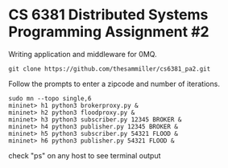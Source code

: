# CS 6381 Distributed Systems Programming Assignment #2

Writing application and middleware for 0MQ.
```
git clone https://github.com/thesammiller/cs6381_pa2.git  
```    

Follow the prompts to enter a zipcode and number of iterations.    

```
sudo mn --topo single,6       
mininet> h1 python3 brokerproxy.py &    
mininet> h2 python3 floodproxy.py &    
mininet> h3 python3 subscriber.py 12345 BROKER &     
mininet> h4 python3 publisher.py 12345 BROKER &     
mininet> h5 python3 subscriber.py 54321 FLOOD &    
mininet> h6 python3 publisher.py 54321 FLOOD &    
``` 
check "ps" on any host to see terminal output






